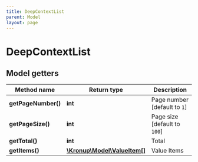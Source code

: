 ```yaml
---
title: DeepContextList
parent: Model
layout: page
---
```


# DeepContextList

## Model getters

Method name | Return type | Description
------------ | ------------- | -------------
**getPageNumber()** | **int** | Page number [default to `1`]
**getPageSize()** | **int** | Page size [default to `100`]
**getTotal()** | **int** | Total
**getItems()** | [**\Kronup\Model\ValueItem[]**](../ValueItem) | Value Items

